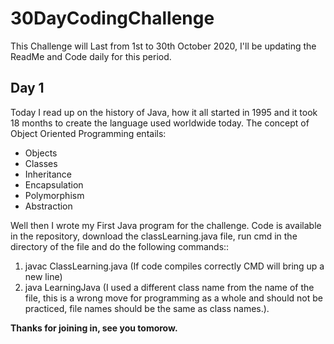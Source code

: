 # 30DayCodingChallenge
This Challenge will Last from 1st to 30th October 2020, I'll be updating the ReadMe and Code daily for this period.

## Day 1
Today I read up on the history of Java, how it all started in 1995 and it took 18 months to create the language used worldwide today. The concept of Object Oriented Programming entails:
- Objects
- Classes
- Inheritance
- Encapsulation
- Polymorphism
- Abstraction

Well then I wrote my First Java program for the challenge.
Code is available in the repository, download the classLearning.java file, run cmd in the directory of the file and do the following commands::

1. javac ClassLearning.java (If code compiles correctly CMD will bring up a new line)
2. java LearningJava (I used a different class name from the name of the file, this is a wrong move for programming as a whole and should not be practiced, file names should be the same as class names.).

**Thanks for joining in, see you tomorow.**
